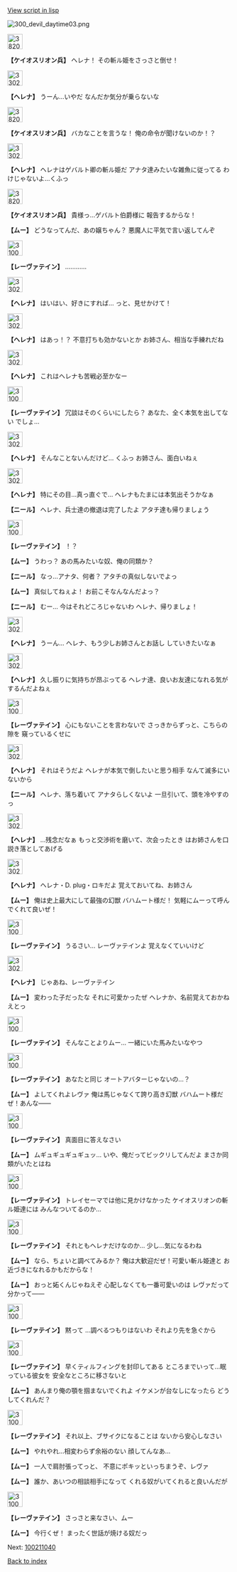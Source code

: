 [View script in lisp](../scripts/100211030.txt)

![300_devil_daytime03.png](../images/backgrounds/300_devil_daytime03.png)

<img src="../images/units/3820001.png" alt="3820001.png" height="34"/>

**【ケイオスリオン兵】**
ヘレナ！
その斬ル姫をさっさと倒せ！

<img src="../images/units/3302811.png" alt="3302811.png" height="34"/>

**【ヘレナ】**
うーん…いやだ
なんだか気分が乗らないな

<img src="../images/units/3820001.png" alt="3820001.png" height="34"/>

**【ケイオスリオン兵】**
バカなことを言うな！
俺の命令が聞けないのか！？

<img src="../images/units/3302811.png" alt="3302811.png" height="34"/>

**【ヘレナ】**
ヘレナはゲバルト卿の斬ル姫だ
アナタ達みたいな雑魚に従ってる
わけじゃないよ…くふっ

<img src="../images/units/3820001.png" alt="3820001.png" height="34"/>

**【ケイオスリオン兵】**
貴様っ…ゲバルト伯爵様に
報告するからな！

**【ムー】**
どうなってんだ、あの嬢ちゃん？
悪魔人に平気で言い返してんぞ

<img src="../images/units/3100211.png" alt="3100211.png" height="34"/>

**【レーヴァテイン】**
…………

<img src="../images/units/3302811.png" alt="3302811.png" height="34"/>

**【ヘレナ】**
はいはい、好きにすれば…
っと、見せかけて！

<img src="../images/units/3302811.png" alt="3302811.png" height="34"/>

**【ヘレナ】**
はあっ！？
不意打ちも効かないとか
お姉さん、相当な手練れだね

<img src="../images/units/3302811.png" alt="3302811.png" height="34"/>

**【ヘレナ】**
これはヘレナも苦戦必至かなー

<img src="../images/units/3100211.png" alt="3100211.png" height="34"/>

**【レーヴァテイン】**
冗談はそのくらいにしたら？
あなた、全く本気を出してない
でしょ…

<img src="../images/units/3302811.png" alt="3302811.png" height="34"/>

**【ヘレナ】**
そんなことないんだけど…
くふっ
お姉さん、面白いねぇ

<img src="../images/units/3302811.png" alt="3302811.png" height="34"/>

**【ヘレナ】**
特にその目…真っ直ぐで…
ヘレナもたまには本気出そうかなぁ

**【ニール】**
ヘレナ、兵士達の撤退は完了したよ
アタチ達も帰りましょう

<img src="../images/units/3100211.png" alt="3100211.png" height="34"/>

**【レーヴァテイン】**
！？

**【ムー】**
うわっ？
あの馬みたいな奴、俺の同類か？

**【ニール】**
なっ…アナタ、何者？
アタチの真似しないでよっ

**【ムー】**
真似してねぇよ！
お前こそなんなんだよっ？

**【ニール】**
むー…
今はそれどころじゃないわ
ヘレナ、帰りましょ！

<img src="../images/units/3302811.png" alt="3302811.png" height="34"/>

**【ヘレナ】**
うーん…
ヘレナ、もう少しお姉さんとお話し
していきたいなぁ

<img src="../images/units/3302811.png" alt="3302811.png" height="34"/>

**【ヘレナ】**
久し振りに気持ちが昂ぶってる
ヘレナ達、良いお友達になれる気が
するんだよねぇ

<img src="../images/units/3100211.png" alt="3100211.png" height="34"/>

**【レーヴァテイン】**
心にもないことを言わないで
さっきからずっと、こちらの隙を
窺っているくせに

<img src="../images/units/3302811.png" alt="3302811.png" height="34"/>

**【ヘレナ】**
それはそうだよ
ヘレナが本気で倒したいと思う相手
なんて滅多にいないから

**【ニール】**
ヘレナ、落ち着いて
アナタらしくないよ
一旦引いて、頭を冷やすのっ

<img src="../images/units/3302811.png" alt="3302811.png" height="34"/>

**【ヘレナ】**
…残念だなぁ
もっと交渉術を磨いて、次会ったとき
はお姉さんを口説き落としてあげる

<img src="../images/units/3302811.png" alt="3302811.png" height="34"/>

**【ヘレナ】**
ヘレナ・D. plug・ロキだよ
覚えておいてね、お姉さん

**【ムー】**
俺は史上最大にして最強の幻獣
バハムート様だ！
気軽にムーって呼んでくれて良いぜ！

<img src="../images/units/3100211.png" alt="3100211.png" height="34"/>

**【レーヴァテイン】**
うるさい…
レーヴァテインよ
覚えなくていいけど

<img src="../images/units/3302811.png" alt="3302811.png" height="34"/>

**【ヘレナ】**
じゃあね、レーヴァテイン

**【ムー】**
変わった子だったな
それに可愛かったぜ
ヘレナか、名前覚えておかねえとっ

<img src="../images/units/3100211.png" alt="3100211.png" height="34"/>

**【レーヴァテイン】**
そんなことよりムー…
一緒にいた馬みたいなやつ

<img src="../images/units/3100211.png" alt="3100211.png" height="34"/>

**【レーヴァテイン】**
あなたと同じ
オートアバターじゃないの…？

**【ムー】**
よしてくれよレヴァ
俺は馬じゃなくて誇り高き幻獣
バハムート様だぜ！あんな――

<img src="../images/units/3100211.png" alt="3100211.png" height="34"/>

**【レーヴァテイン】**
真面目に答えなさい

**【ムー】**
ムギュギュギュギュッ…
いや、俺だってビックリしてんだよ
まさか同類がいたとはね

<img src="../images/units/3100211.png" alt="3100211.png" height="34"/>

**【レーヴァテイン】**
トレイセーマでは他に見かけなかった
ケイオスリオンの斬ル姫達には
みんなついてるのか…

<img src="../images/units/3100211.png" alt="3100211.png" height="34"/>

**【レーヴァテイン】**
それともヘレナだけなのか…
少し…気になるわね

**【ムー】**
なら、ちょいと調べてみるか？
俺は大歓迎だぜ！可愛い斬ル姫達と
お近づきになれるかもだからな！

**【ムー】**
おっと妬くんじゃねえぞ
心配しなくても一番可愛いのは
レヴァだって分かって――

<img src="../images/units/3100211.png" alt="3100211.png" height="34"/>

**【レーヴァテイン】**
黙って
…調べるつもりはないわ
それより先を急ぐから

<img src="../images/units/3100211.png" alt="3100211.png" height="34"/>

**【レーヴァテイン】**
早くティルフィングを封印してある
ところまでいって…眠っている彼女を
安全なところに移さないと

**【ムー】**
あんまり俺の顎を掴まないでくれよ
イケメンが台なしになったら
どうしてくれんだ？

<img src="../images/units/3100211.png" alt="3100211.png" height="34"/>

**【レーヴァテイン】**
それ以上、ブサイクになることは
ないから安心しなさい

**【ムー】**
やれやれ…相変わらず余裕のない
顔してんなあ…

**【ムー】**
一人で肩肘張ってっと、
不意にポキッといっちまうぞ、レヴァ

**【ムー】**
誰か、あいつの相談相手になって
くれる奴がいてくれると良いんだが

<img src="../images/units/3100211.png" alt="3100211.png" height="34"/>

**【レーヴァテイン】**
さっさと来なさい、ムー

**【ムー】**
今行くぜ！
まったく世話が焼ける奴だっ

Next: [100211040](100211040.md)

[Back to index](index.md)
